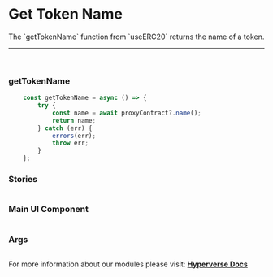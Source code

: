 # Get Token Name

<p> The `getTokenName` function from `useERC20` returns the name of a token. </p>

---

<br>

### getTokenName

```jsx
	const getTokenName = async () => {
		try {
			const name = await proxyContract?.name();
			return name;
		} catch (err) {
			errors(err);
			throw err;
		}
	};
```

### Stories

```jsx

```

### Main UI Component

```jsx

```

### Args

```jsx

```

For more information about our modules please visit: [**Hyperverse Docs**](https://docs.hyperverse.dev)
